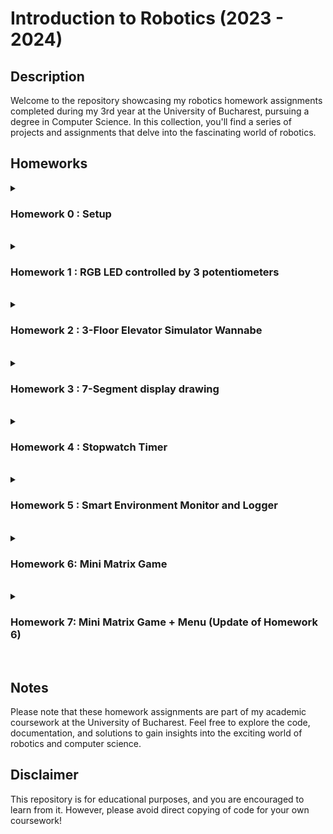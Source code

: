 # Introduction to Robotics (2023 - 2024)

## Description
Welcome to the repository showcasing my robotics homework assignments completed during my 3rd year at the University of Bucharest, pursuing a degree in Computer Science. In this collection, you'll find a series of projects and assignments that delve into the fascinating world of robotics.

## Homeworks
  
<details>
<summary><h3>Homework 0 : Setup</h3></summary>
<br><b>To do/use list:</b><br><br>
  
- [X] GitHub repository created
- [X] Arduino IDE installed
- [X] Arduino UNO Kit
       
</details>
<br>

<details>
<summary><h3>Homework 1 : RGB LED controlled by 3 potentiometers</h3></summary>
<b>Technical Task -></b>
Use a separate potentiometer for controlling each color of the RGB LED: Red, Green, and Blue.
This control must leverage digital electronics. 
Specifically, the potentiometer’s value need to be read with Arduino and then write a mapped value to the LED pins.
<br><img src = 'https://github.com/leviaici/IntroductionToRobotics/blob/main/Homework_1/IMG_6201.jpeg' align="right" height = 300 width = 300>
<br><br><b>To do/use list:</b><br><br>
  
- [X] Arduino UNO Board
- [X] RGB LED
- [X] Potentiometers (3)
- [X] Resistors and wires as needed
- [X] Arduino Code
- [X] Yotube Link: https://www.youtube.com/watch?v=ooLFFQwXiQg
- [X] Setup photo

</details>
<br>

<details>
<summary><h3>Homework 2 : 3-Floor Elevator Simulator Wannabe</h3></summary>
<b>Technical Task -></b>
Design a control system that simulates a 3-floor elevator using the Arduino platform. Here are the specific requirements:

* LED Indicators: Each of the 3 LEDs should represent one of the 3 floors. The LED corresponding to the current floor should light up. Additionally, another LED should represent the elevator’s operational state.  It should blink when the elevator is moving and remain static when stationary.
* Buttons: Implement 3 buttons that represent the call buttons from the 3 floors. When pressed, the elevator should simulate movement towardsthe floor after a short interval (2-3 seconds).
* Buzzer: The buzzer should sound briefly during the following scenarios:
  
  <ol>- Elevator arriving at the desired floor (something resembling a ”cling”).</ol>
  <ol>- Elevator  doors  closing  and  movement  (pro  tip:  split  them  into  2different sounds)</ol>

* State Change & Timers: If the elevator is already at the desired floor, pressing the button for that floor should have no effect. Otherwise, after a button press, the elevator should ”wait for the doors to close” and then ”move” to the corresponding floor. If the elevator is in movement, it should do nothing. 
* Debounce: Remember to implement debounce for the buttons to avoid unintentional repeated button presses.
  
<br><b>To do/use list:</b><br>
<img src = 'https://github.com/leviaici/IntroductionToRobotics/blob/main/Homework_2/IMG_6356.jpeg' align="right" width = 300>
  
- [X] Arduino UNO Board
- [X] LEDs (4)
- [X] Buttons (3)
- [X] Buzzer
- [X] Resistors and wires as needed
- [X] Arduino Code
- [X] Yotube Link: https://www.youtube.com/watch?v=LoeoLPdo4wk
- [X] Setup photo
</details><br>

<details>
<summary><h3>Homework 3 : 7-Segment display drawing</h3></summary>

<b>Technical Task -></b>
The joystick will be used to control the position ofthe segment and ”draw” on the display. The movement between segmentsshould be natural, meaning they should jump from the current positiononly to neighbors, but without passing through ”walls”.
The current position always blinks (irrespective of the fact that the segment is on or off).
Short pressing the button toggles the segment state from ON to OFF or from OFF to ON. Long pressing the button resets the entire display by turning all the segments OFF and moving the current position to the decimal point.
<br>

<b>The movement for each LED:</b>

| Current LED | UP  | DOWN | LEFT | RIGHT |
| :---------: | :-: | :--: | :--: | :---: |
|      a      | N/A |  g   |  f   |   b   |
|      b      |  a  |  g   |  f   |  N/A  |
|      c      |  g  |  d   |  e   |  dp   |
|      d      |  g  | N/A  |  e   |   c   |
|      e      |  g  |  d   | N/A  |   c   |
|      f      |  a  |  g   | N/A  |   b   |
|      g      |  a  |  d   | N/A  |  N/A  |
|     dp      | N/A | N/A  |  c   |  N/A  |

<br><b>To do/use list:</b><br>
<img src = 'https://github.com/leviaici/IntroductionToRobotics/blob/main/Homework_3/IMG_6411.jpeg' align="right" width = 300>

- [X] Arduino UNO Board
- [X] 7-Segment display
- [X] Joystick
- [X] Resistors and wires as needed
- [X] Arduino Code
- [X] Youtube Link: https://www.youtube.com/watch?v=jwyccp7IVYY
- [X] Setup photo

</details><br>

<details>
<summary><h3>Homework 4 : Stopwatch Timer</h3></summary>

<b>Technical Task -></b>
Using the 4 digit 7 segment display and 3 buttons, a stopwatch timer that counts in 10ths of a second and has a save lap functionality (similar to most basic stopwatch functions on most phones) is implemented.

<br><b>Requirements</b><br>

The starting value of the 4 digit 7 segment display should be ”000.0”. The buttons have the following functionalities:
* Button 1: Start / pause.
* Button 2: Reset (if  in  pause  mode). Reset saved laps (if in lap viewing mode).
* Button 3: Save lap (if in counting mode), cycle through last saved laps (up to 4 laps).

<br><b>Workflow</b><br>

* Display shows "000.0". When pressing the Startbutton, the timer should start.
* During timer counter, each press of the lap button, the timer's value is saved in memory (not persistent, it is OK to be deleted upon reset), up to 4 laps; pressing the 5th time should override  the  1st  saved  one. If the reset button is pressed while timer works, nothing happens. If the pause button is pressed, the timer stops.
* In Pause Mode, the lap flag button doesn’t work anymore. Pressing the reset button sends you to viewing lap times mode.
* After reset, the flag buttons can now be pressed to cycle through the lap times. Each time the flag button is pressed, it takes you to the next saved lap. Pressing it continuously cycle you through it continuously. Pressing the reset button while in this state resets all your flags and takes the timer back to "000.0".

<br><b>To do/use list:</b><br>
<img src = 'https://github.com/leviaici/IntroductionToRobotics/blob/main/Homework_4/IMG_6471.jpeg' align="right" width = 300>

- [X] Arduino UNO Board
- [X] 4 digit 7 segment display
- [X] 3 buttons
- [X] Resistors and wires as needed
- [X] Arduino Code
- [X] Youtube Link: https://www.youtube.com/watch?v=I68L3hdWD3I
- [X] Setup photo

</details><br>

<details>
<summary><h3>Homework 5 : Smart Environment Monitor and Logger</h3></summary>

<b>Technical Task -></b>
Developed a ”Smart Environment Monitor and Logger” using Arduino.  This system will utilize various sensors to gather environmental data, log this data into EEPROM, and provide both visual feedback via an RGB LED and user interaction through a Serial Menu. The project focuses on integrating sensor readings, memory management, Serial Communication and the general objective of building a menu.

<br><b>Menu structure</b><br>

* Sensor Settings
 
  <ol><b>1.1 Sensors Sampling Interval -> </b>Here a value between 1 and 10 seconds will be read from the Serial menu. This value is used as a sampling rate for the sensors.</ol><br>
  <ol><b>1.2 Ultrasonic Alert Threshold -> </b>Here a value will be read from the Serial menu. This value is used as a threshold value for the ultrasonic sensor. When sensor value exceeds the threshold value, an alert should be given. If the LED is set to Automatic Mode (see section 4.2), it will also turn red if any of the sensors are outside the value.</ol><br>
  <ol><b>1.3 LDR Alert Threshold -> </b>Here a value will be read from the Serial menu. This value is used as a threshold value for the LDR sensor. When sensor value exceeds the threshold value, an alert should be given. If the LED is set to Automatic Mode (see section 4.2), it will also turn red if any of the sensors are outside the value.</ol><br>
  <ol><b>1.4 Back -> </b>Sending you back to the main menu.</ol><br>

* Reset Logger Data

  Resetting all the sensors readings data stored in EEPROM.

  <ol><b>2.1 Yes</b></ol><br>
  <ol><b>2.2 No</b></ol><br>

* System Status

  <ol><b>3.1 Current Sensor Readings -> </b>Continuously print sensor readings at the set sampling rate, from all sensors. Exiting this submenu will be done by pressing a specific key (mentioned when entering in the submenu).</ol><br>
  <ol><b>3.2 Current Sensor Settings -> </b>Displays  the  sampling rate and threshold value for all sensors.</ol><br>
  <ol><b>3.3 Display Logged Data -> </b>Displays last 10 sensor readings for all sensors.</ol><br>
  <ol><b>3.4 Back -> </b>Sending you back to the main menu.</ol><br>

* RGB LED Control

<ol><b>4.1 Manual Color Control -> </b>Set the RGB colors manually by entering input data for red, green and blue values.</ol><br>
<ol><b>4.2 LED: Toggle Automatic ON/OFF -> </b>If automatic mode is ON, then the led color should be GREEN when all sensors value don't exceed threshold values (no alert) and RED when there is an alert (any sensor value exceeds the specified threshold). When automatic mode is OFF, then the LED should use the last saved RGB values.</ol><br>
<ol><b>4.3 Back -> </b>Sending you back to the main menu.</ol><br>

<br><b>To do/use list:</b><br>
<img src = 'https://github.com/leviaici/IntroductionToRobotics/blob/main/Homework_5/IMG_6565.jpeg' align="right" width = 300>

- [X] Arduino UNO Board
- [X] Ultrasonic Sensor (HC-SR04)
- [X] LDR (Light-Dependent Resistor)
- [X] RGB LED
- [X] Resistors and wires as needed
- [X] Arduino Code
- [X] Youtube Link: https://www.youtube.com/watch?v=aZ6Cmcan-4I
- [X] Setup photo
      
</details><br>

<details>
<summary><h3>Homework 6: Mini Matrix Game</h3></summary>
<b>Technical Task -></b>
Small game on the 8x8 matrix. The basic idea of the game is that it generates random walls on the map (50% - 75% of the map) and then you move around with the player and destroy them.

<br><b>Features</b>

<ol><b>Dynamic Difficulty:</b> Choose the difficulty level (1 to 3) at the start to control the complexity of the maze.<br></ol>
<ol><b>Randomly Generated Map:</b> The game generates a unique map on the LED matrix for each playthrough, adding variety and challenge.<br></ol>
<ol><b>Joystick Control:</b> Navigate through the maze using a joystick, providing a responsive and intuitive user experience.<br></ol>
<ol><b>Bombs Away!:</b> Deploy bombs by clicking on the physical button to clear walls and make your way through the maze.<br></ol>
<ol><b>EEPROM High Scores:</b> Your best times are saved in the Arduino's EEPROM. If you beat your previous high score, it will be updated.<br></ol>
<ol><b>Game Reset:</b> After completing the maze, press the physical button to reset the game and start a new challenge.<br></ol>

<br><b>How to Use</b>

<ol><b>Power On:</b> Connect your Arduino Uno and power it on.<br></ol>
<ol><b>Set Username:</b> Choose the username (3 characters maximum) by entering the corresponding username using the keyboard.<br></ol>
<ol><b>Set Difficulty:</b> Choose the difficulty level (1 to 3) by entering the corresponding number using the keyboard.<br></ol>
<ol><b>Navigate the Maze:</b> Use the joystick to move through the maze.<br></ol>
<ol><b>Place Bombs:</b> Click the physical button to place bombs strategically and clear walls.<br></ol>
<ol><b>Beat the High Score:</b> Your best times are saved in EEPROM. Beat your previous high scores!<br></ol>
<ol><b>Game Reset:</b> After completing the maze, press the physical button to reset the game for a new challenge.<br></ol>
  
<br><b>To do/use list:</b><br>
<img src = 'https://github.com/leviaici/IntroductionToRobotics/blob/main/matrixGame/IMG_6616.jpeg' align="right" width = 300>
  
- [X] Arduino UNO Board
- [X] Joystick
- [X] 8x8 LED Matrix
- [X] MAX7219
- [X] Resistors, capacitors and wires as needed
- [X] Breadboard 
- [X] Arduino Code
- [X] Yotube Link: https://www.youtube.com/watch?v=Q00_0WmDssw
- [X] Setup photo
</details><br>

<details>
<summary><h3>Homework 7: Mini Matrix Game + Menu (Update of Homework 6)</h3></summary>
<b>Technical Task -></b>
Welcome to Bombentziu, an exhilarating 8x8 LED Matrix Game enhanced with an LCD menu for seamless customization and live updates during the player's game (username, time and bombs available at the time). Players can tailor their experience by adjusting settings like username, difficulty, LCD and LED Matrix brightness, and toggle sounds on or off. Once customized, players find themselves in a dynamic map divided into four rooms (each of the different room has a corner wall that cannot be destroyed, and doesn't need to be destroyed, to help the user guide himself and to let him know in what room it currently is), where strategic bomb placement (the upper, lower, right and left walls will be affected and will start blinking once a bomb is placed - if walls exist in the bomb's range) is key to demolishing randomly spawned walls. The higher the difficulty, the more walls appear, and the fewer bombs are available at a time. Each time a bomb explodes, another one will appear in the player's inventory (EASY - maximum 3, MEDIUM - maximum 2, HARD - maximum 1, all at a time). Navigate through empty pathways as you cannot go through the walls unless they are destroyed, destroy all walls to complete the level, and aim for the highscore by finishing quickly. Discover the unique charm of Bombentziu as you master the art of explosive strategy!

<br><b>Features</b>

<ol><br><b>Dynamic Difficulty:</b> Choose the difficulty level (1 to 3) at the start to control the complexity of the game.<br></ol>
<ol><b>Randomly Generated Map:</b> The game generates a unique map on the LED matrix for each playthrough, adding variety and challenge.<br></ol>
<ol><b>4 Different Rooms:</b> Each level has 4 different rooms (the harder the level, the more walls spawned on each room) that you can navigate through using the joystick. If there is not a wall blocking you from doing this, you can go from one room to another via the margins of the current room you are in. Each room has a corner "wall" that lets you know what room you are in at the moment.<br></ol>
<ol><b>Joystick Control:</b> Navigate through the maze using a joystick, providing a responsive and intuitive user experience.<br></ol>
<ol><b>Bombs Away!:</b> Deploy bombs by clicking on the physical button to clear walls and make your way through the maze.<br></ol>
<ol><b>EEPROM High Scores:</b> Your best times are saved in the Arduino's EEPROM. If you beat your previous high score, it will be updated.<br></ol>
<ol><b>Customize:</b> Set the brightnesses for LCD or Matrix using Settings Menu. Toggle the sound on/off. All these are saved in EEPROM.<br></ol>
<ol><b>About:</b> Some words about me, the creator.<br></ol>
<ol><b>How To Play:</b> Small tutorial of how to use and play the game.<br></ol>
<ol><b>Live Updates!:</b> Whenever the user is playing the game, live updates will be displayed on the LCD (such like username, number of available bombs and his time).<br></ol>
<ol><b>Game Reset:</b> After completing the game, press the physical button to go back to the main menu where you can start a new challenge.<br></ol>


<br><b>Menu Structure</b>

<ol><br><b>Start Game:</b> Switching to the game mode from the current menu mode.<br></ol>
<ol><b>Level:</b> The game comes with 3 different difficulties (Easy, Medium, Hard). Choose your desired one.<br></ol>
<ol><b>Highscore:</b> Navigate through the highscores (TOP 3 best times) for your selected difficulty. If you change the difficulty, the highscores will be shown for the new selected level. Once you want to leave the submenu, swipe left.<br></ol>
<ol><b>Settings:</b> Select the submenu you would like to personalize.<br><br>
  <ol><b>- Set username:</b> Select your to-be username. You can switch from character to character using swipe left/right gestures. If you want to change the selected character, user swipe up/down gestures on the joystick. The selected character will be blinking. Click the button when ready.</ol>
  <ol><b>- LCD Brightness:</b> Swipe up/down to select your desired LCD brightness. You can either click the button or swipe left when ready.</ol>
  <ol><b>- MTX Brightness:</b> Swipe up/down to select your desired Matrix brightness. You can either click the button or swipe left when ready.</ol>
  <ol><b>- Sounds:</b> The printed value represents the current value for the sound effects. Once you press it, the opposite will be toggled and printed.</ol>
</ol>
<ol><b>About:</b> Some words about me, the creator. You can swipe up/down to scroll the text. Once you want to leave the submenu, swipe left.<br></ol>
<ol><b>How To Play:</b> Small tutorial of how to use and play the game. You can swipe up/down to scroll the text. Once you want to leave the submenu, swipe left.<br></ol>

<br><b>How to Use</b>

<ol><b>Power On:</b> Connect your Arduino Uno and power it on.<br></ol>
<ol><b>Set Username:</b> Choose the username (3 characters maximum) by entering the corresponding username using the joystick (Settings -> Set username).<br></ol>
<ol><b>Set Difficulty:</b> Choose the difficulty level (1 to 3) by entering the corresponding level using the button.<br></ol>
<ol><b>Start the Game:</b> Press the button to start the game via the menu.<br></ol>
<ol><b>Navigate the Map:</b> Use the joystick to move through the map. You can go from one room to another by using the margins of the current room you are in (the one displayed on the 8x8 LED matrix).<br></ol>
<ol><b>Place Bombs:</b> Click the physical button to place bombs strategically and clear walls. The affected walls will be blinking until the bomb explodes and the walls disappear.<br></ol>
<ol><b>Beat the High Score:</b> Your best times are saved in EEPROM. Beat your previous high scores!<br></ol>
<ol><b>Game Reset:</b> After completing the game, you are free to navigate the menu so you can start the game once again.<br></ol>
  
<br><b>To do/use list:</b><br>
<img src = 'https://github.com/leviaici/IntroductionToRobotics/blob/main/Homework_7/IMG_7184.jpeg' align="right" width = 300>
  
- [X] Arduino UNO Board
- [X] Potentiometer
- [X] LCD
- [X] Joystick
- [X] 8x8 LED Matrix
- [X] Buzzer
- [X] MAX7219
- [X] Push-Button
- [X] Resistors, capacitors and wires as needed
- [X] Breadboard 
- [X] Arduino Code
- [X] Yotube Link: https://www.youtube.com/watch?v=YXtJxBpymrI
- [X] Setup photo
</details><br>

## Notes
Please note that these homework assignments are part of my academic coursework at the University of Bucharest. Feel free to explore the code, documentation, and solutions to gain insights into the exciting world of robotics and computer science.

## Disclaimer
This repository is for educational purposes, and you are encouraged to learn from it. However, please avoid direct copying of code for your own coursework!
